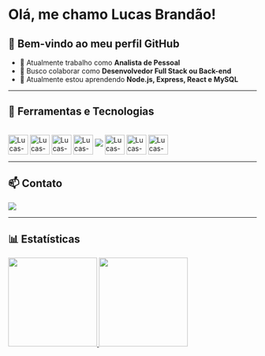 # Olá, me chamo Lucas Brandão! 
## 👋 Bem-vindo ao meu perfil GitHub  

- 🔭 Atualmente trabalho como **Analista de Pessoal**  
- 👯 Busco colaborar como **Desenvolvedor Full Stack ou Back-end**  
- 🌱 Atualmente estou aprendendo **Node.js, Express, React e MySQL**  

---

## 🚀 Ferramentas e Tecnologias  

<div style="display: inline_block"><br>
  <img align="center" alt="Lucas-Express" height="40" width="40" src="https://cdn.jsdelivr.net/gh/devicons/devicon/icons/express/express-original.svg">
  <img align="center" alt="Lucas-Node" height="40" width="40" src="https://cdn.jsdelivr.net/gh/devicons/devicon/icons/nodejs/nodejs-original.svg">
  <img align="center" alt="Lucas-React" height="40" width="40" src="https://cdn.jsdelivr.net/gh/devicons/devicon/icons/react/react-original.svg">
  <img align="center" alt="Lucas-MySQL" height="40" width="40" src="https://cdn.jsdelivr.net/gh/devicons/devicon/icons/mysql/mysql-original.svg">
  <img src="https://cdn.jsdelivr.net/gh/devicons/devicon@latest/icons/postgresql/postgresql-plain.svg" />
  <img align="center" alt="Lucas-JS" height="40" width="40" src="https://cdn.jsdelivr.net/gh/devicons/devicon/icons/javascript/javascript-original.svg">
  <img align="center" alt="Lucas-HTML" height="40" width="40" src="https://cdn.jsdelivr.net/gh/devicons/devicon/icons/html5/html5-original.svg">
  <img align="center" alt="Lucas-CSS" height="40" width="40" src="https://cdn.jsdelivr.net/gh/devicons/devicon/icons/css3/css3-original.svg">
</div>


---

## 📫 Contato  

<a href="https://www.linkedin.com/in/lucas-de-sousa-brandao/" target="_blank">
  <img loading="lazy" src="https://img.shields.io/badge/-LinkedIn-%230077B5?style=for-the-badge&logo=linkedin&logoColor=white">
</a>  

---

## 📊 Estatísticas  

<div>
  <a href="https://github.com/ilucasbrandao">
    <img height="180em" src="https://github-readme-stats.vercel.app/api/top-langs/?username=ilucasbrandao&layout=compact&langs_count=7&theme=dracula"/>
    <img height="180em" src="https://github-readme-stats.vercel.app/api?username=ilucasbrandao&show_icons=true&theme=dracula&count_private=true"/>

  </a>
</div>
